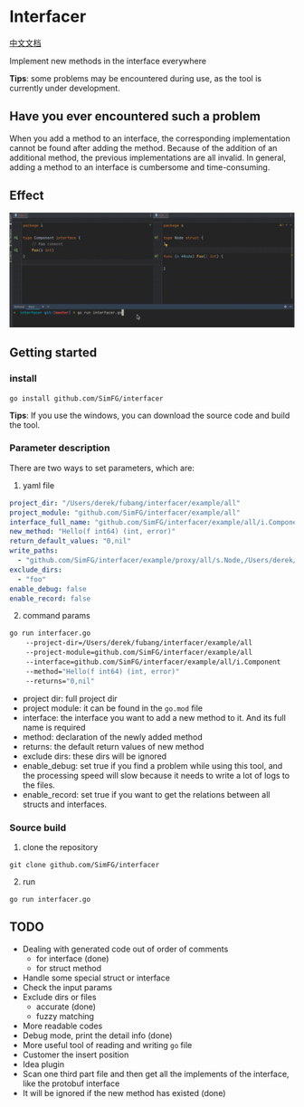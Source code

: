 # Interfacer
[中文文档](README_CN.md)

Implement new methods in the interface everywhere

**Tips**: some problems may be encountered during use, as the tool is currently under development.

## Have you ever encountered such a problem
When you add a method to an interface, the corresponding implementation cannot be found after adding the method. 
Because of the addition of an additional method, the previous implementations are all invalid. 
In general, adding a method to an interface is cumbersome and time-consuming.

## Effect
![effect](effect.gif)

## Getting started
### install
```shell
go install github.com/SimFG/interfacer
```
**Tips**: If you use the windows, you can download the source code and build the tool.

### Parameter description
There are two ways to set parameters, which are:
1. yaml file
```yaml
project_dir: "/Users/derek/fubang/interfacer/example/all"
project_module: "github.com/SimFG/interfacer/example/all"
interface_full_name: "github.com/SimFG/interfacer/example/all/i.Component"
new_method: "Hello(f int64) (int, error)"
return_default_values: "0,nil"
write_paths:
  - "github.com/SimFG/interfacer/example/proxy/all/s.Node,/Users/derek/xxx/interfacer/example/all/s/st.go"
exclude_dirs:
  - "foo"
enable_debug: false
enable_record: false
```
2. command params
```bash
go run interfacer.go
    --project-dir=/Users/derek/fubang/interfacer/example/all
    --project-module=github.com/SimFG/interfacer/example/all 
    --interface=github.com/SimFG/interfacer/example/all/i.Component 
    --method="Hello(f int64) (int, error)" 
    --returns="0,nil"
```
- project dir: full project dir
- project module: it can be found in the `go.mod` file
- interface: the interface you want to add a new method to it. And its full name is required
- method: declaration of the newly added method
- returns: the default return values of new method
- exclude dirs: these dirs will be ignored
- enable_debug: set true if you find a problem while using this tool, and the processing speed will slow because it needs to write a lot of logs to the files.
- enable_record: set true if you want to get the relations between all structs and interfaces.

### Source build
1. clone the repository
```shell
git clone github.com/SimFG/interfacer
```
2. run
```shell
go run interfacer.go
```

## TODO
- Dealing with generated code out of order of comments
  - for interface (done)
  - for struct method
- Handle some special struct or interface
- Check the input params
- Exclude dirs or files
  - accurate (done)
  - fuzzy matching
- More readable codes
- Debug mode, print the detail info (done)
- More useful tool of reading and writing `go` file
- Customer the insert position
- Idea plugin
- Scan one third part file and then get all the implements of the interface, like the protobuf interface 
- It will be ignored if the new method has existed (done)